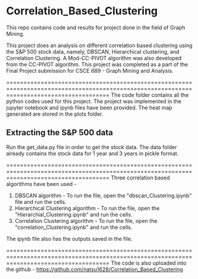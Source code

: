 # Correlation_Based_Clustering
This repo contains code and results for project done in the field of Graph Mining.

This project does an analysis on different correlation based clustering using the S&P 500 stock data, namely, DBSCAN, Hierarchical clustering, and Correlation Clustering. A Mod-CC-PIVOT algorithm was also developed from the CC-PIVOT algorithm. This project was completed as a part of the Final Project submission for CSCE 689 - Graph Mining and Analysis.

==========================================================================================================================================
The code folder contains all the python codes used for this project. The project was implemented 
in the jupyter notebook and ipynb files have been provided.
The heat map generated are stored in the plots folder. 

Extracting the S&P 500 data
---------------------------------------------------------------------------------------------------------------------
Run the get_data.py file in order to get the stock data.
The data folder already contains the stock data for 1 year and 3 years in pickle format.

==========================================================================================================================================
Three correlation based algorithms have been used - 
1. DBSCAN algorithm                  - To run the file, open the "dbscan_Clustering.ipynb" file and run the cells.
2. Hierarchical Clustering algorithm - To run the file, open the "Hierarchial_Clustering.ipynb" and run the cells.
3. Correlation Clustering algorithm  - To run the file, open the "correlation_Clustering.ipynb" and run the cells.

The ipynb file also has the outputs saved in the file.

==========================================================================================================================================
The code is also uploaded into the github - https://github.com/natsu1628/Correlation_Based_Clustering

